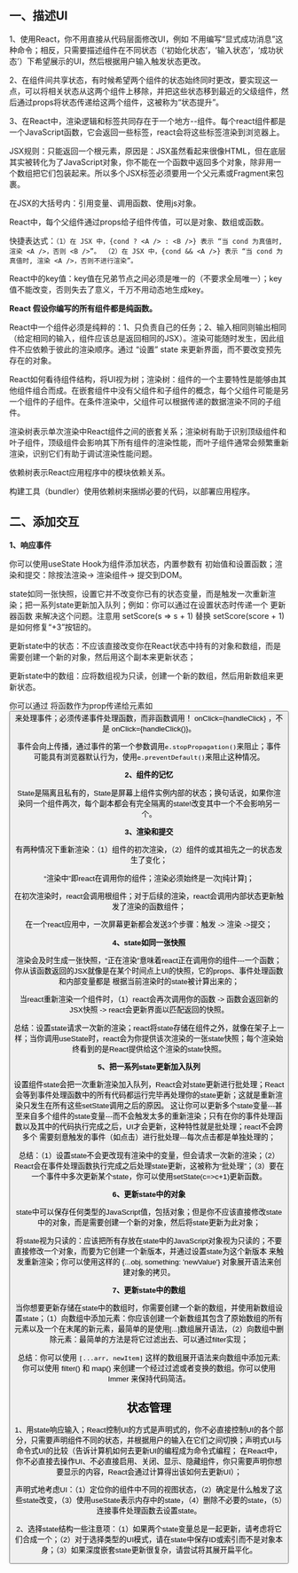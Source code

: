 ## 一、描述UI

1、使用React，你不用直接从代码层面修改UI，例如 不用编写“显式成功消息”这种命令；相反，只需要描述组件在不同状态（‘初始化状态’，‘输入状态’，‘成功状态’）下希望展示的UI，然后根据用户输入触发状态更改。

2、在组件间共享状态，有时候希望两个组件的状态始终同时更改，要实现这一点，可以将相关状态从这两个组件上移除，并把这些状态移到最近的父级组件，然后通过props将状态传递给这两个组件，这被称为“状态提升”。

3、在React中，渲染逻辑和标签共同存在于一个地方--组件。每个react组件都是一个JavaScript函数，它会返回一些标签，react会将这些标签渲染到浏览器上。

JSX规则：只能返回一个根元素，原因是：JSX虽然看起来很像HTML，但在底层其实被转化为了JavaScript对象，你不能在一个函数中返回多个对象，除非用一个数组把它们包装起来。所以多个JSX标签必须要用一个父元素或Fragment来包裹。

在JSX的大括号内：引用变量、调用函数、使用js对象。

React中，每个父组件通过props给子组件传值，可以是对象、数组或函数。

快捷表达式：```（1）在 JSX 中，{cond ? <A /> : <B />} 表示 “当 cond 为真值时, 渲染 <A />，否则 <B />”。 （2）在 JSX 中，{cond && <A />} 表示 “当 cond 为真值时, 渲染 <A />，否则不进行渲染”。```

React中的key值：key值在兄弟节点之间必须是唯一的（不要求全局唯一）；key值不能改变，否则失去了意义，千万不用动态地生成key。

**React 假设你编写的所有组件都是纯函数。**

React中一个组件必须是纯粹的：1、只负责自己的任务；2、输入相同则输出相同（给定相同的输入，组件应该总是返回相同的JSX）。渲染可能随时发生，因此组件不应依赖于彼此的渲染顺序。通过 “设置” state 来更新界面，而不要改变预先存在的对象。

React如何看待组件结构，将UI视为树；渲染树：组件的一个主要特性是能够由其他组件组合而成。在嵌套组件中没有父组件和子组件的概念，每个父组件可能是另一个组件的子组件。在条件渲染中，父组件可以根据传递的数据渲染不同的子组件。

渲染树表示单次渲染中React组件之间的嵌套关系；渲染树有助于识别顶级组件和叶子组件，顶级组件会影响其下所有组件的渲染性能，而叶子组件通常会频繁重新渲染，识别它们有助于调试渲染性能问题。

依赖树表示React应用程序中的模块依赖关系。

构建工具（bundler）使用依赖树来捆绑必要的代码，以部署应用程序。

## 二、添加交互

**1、响应事件**

你可以使用useState Hook为组件添加状态，内置参数有 初始值和设置函数；渲染和提交：除按法渲染-> 渲染组件-> 提交到DOM。

state如同一张快照，设置它并不改变你已有的状态变量，而是触发一次重新渲染；把一系列state更新加入队列；例如：你可以通过在设置状态时传递一个 更新器函数 来解决这个问题。注意用 setScore(s => s + 1) 替换 setScore(score + 1) 是如何修复“+3”按钮的。

更新state中的状态：不应该直接改变你在React状态中持有的对象和数组，而是需要创建一个新的对象，然后用这个副本来更新状态；

更新state中的数组：应将数组视为只读，创建一个新的数组，然后用新数组来更新状态。

你可以通过 将函数作为prop传递给元素如<button>来处理事件；必须传递事件处理函数，而非函数调用！ onClick={handleClick} ，不是 onClick={handleClick()}。

事件会向上传播，通过事件的第一个参数调用`e.stopPropagation()`来阻止；事件可能具有浏览器默认行为，使用`e.preventDefault()`来阻止这种情况。

**2、组件的记忆**

State是隔离且私有的，State是屏幕上组件实例内部的状态；换句话说，如果你渲染同一个组件两次，每个副本都会有完全隔离的state!改变其中一个不会影响另一个。

**3、渲染和提交**

有两种情况下重新渲染：（1）组件的初次渲染，（2）组件的或其祖先之一的状态发生了变化；

“渲染中”即react在调用你的组件；渲染必须始终是一次[纯计算]；

在初次渲染时，react会调用根组件；对于后续的渲染，react会调用内部状态更新触发了渲染的函数组件；

在一个react应用中，一次屏幕更新都会发送3个步骤：触发 -> 渲染 ->提交；

**4、state如同一张快照**

渲染会及时生成一张快照，“正在渲染”意味着react正在调用你的组件---一个函数；你从该函数返回的JSX就像是在某个时间点上UI的快照，它的props、事件处理函数和内部变量都是 根据当前渲染时的state被计算出来的；

当react重新渲染一个组件时，（1）react会再次调用你的函数 -> 函数会返回新的JSX快照 -> react会更新界面以匹配返回的快照。

总结：设置state请求一次新的渲染；react将state存储在组件之外，就像在架子上一样；当你调用useState时，react会为你提供该次渲染的一张state快照；每个渲染始终看到的是React提供给这个渲染的state快照。

**5、把一系列state更新加入队列**

设置组件state会把一次重新渲染加入队列，React会对state更新进行批处理；React会等到事件处理函数中的所有代码都运行完毕再处理你的state更新；这就是重新渲染只发生在所有这些setState调用之后的原因。 这让你可以更新多个state变量---甚至来自多个组件的state变量---而不会触发太多的重新渲染；只有在你的事件处理函数以及其中的代码执行完成之后，UI才会更新，这种特性就是批处理；react不会跨多个 需要刻意触发的事件（如点击）进行批处理---每次点击都是单独处理的；

总结：（1）设置state不会更改现有渲染中的变量，但会请求一次新的渲染；（2）React会在事件处理函数执行完成之后处理state更新，这被称为“批处理”；（3）要在一个事件中多次更新某个state，你可以使用setState(c=>c+1)更新函数。

**6、更新state中的对象**

state中可以保存任何类型的JavaScript值，包括对象；但是你不应该直接修改state中的对象，而是需要创建一个新的对象，然后将state更新为此对象；

将state视为只读的：应该把所有存放在state中的JavaScript对象视为只读的；不要直接修改一个对象，而要为它创建一个新版本，并通过设置state为这个新版本 来触发重新渲染；你可以使用这样的 {...obj, something: 'newValue'} 对象展开语法来创建对象的拷贝。

**7、更新state中的数组**

当你想要更新存储在state中的数组时，你需要创建一个新的数组，并使用新数组设置state；（1）向数组中添加元素：你应该创建一个新数组其包含了原始数组的所有元素以及一个在末尾的新元素，最简单的是使用[...]数组展开语法，（2）向数组中删除元素：最简单的方法是将它过滤出去、可以通过filter实现；

总结：你可以使用 `[...arr, newItem]` 这样的数组展开语法来向数组中添加元素; 你可以使用 filter() 和 map() 来创建一个经过过滤或者变换的数组。你可以使用 Immer 来保持代码简洁。

## 状态管理

1、用state响应输入；React控制UI的方式是声明式的，你不必直接控制UI的各个部分，只需要声明组件不同的状态，并根据用户的输入在它们之间切换；声明式UI与命令式UI的比较（告诉计算机如何去更新UI的编程成为命令式编程； 在React中，你不必直接去操作UI、不必直接启用、关闭、显示、隐藏组件，你只需要声明你想要显示的内容，React会通过计算得出该如何去更新UI）；

声明式地考虑UI：（1）定位你的组件中不同的视图状态，（2）确定是什么触发了这些state改变，（3）使用useState表示内存中的state，（4）删除不必要的state，（5）连接事件处理函数去设置state。

2、选择state结构一些注意项：（1）如果两个state变量总是一起更新，请考虑将它们合成一个；（2）对于选择类型的UI模式，请在state中保存ID或索引而不是对象本身；（3）如果深度嵌套state更新很复杂，请尝试将其展开扁平化。







